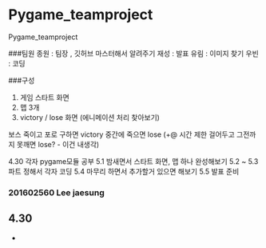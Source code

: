 # Pygame_teamproject
Pygame_teamproject

###팀원
종원 : 팀장 , 깃허브 마스터해서 알려주기
재성 : 발표
유림 : 이미지 찾기
우빈 : 코딩

###구성
1. 게임 스타트 화면
2. 맵 3개
3. victory / lose 화면 (에니메이션 처리 찾아보기)

보스 죽이고 포로 구하면 victory
중간에 죽으면 lose 
(+@ 시간 제한 걸어두고 그전까지 못깨면 lose? - 이건 내생각)

4.30
각자 pygame모듈 공부 
5.1 
밤새면서 스타트 화면, 맵 하나 완성해보기
5.2 ~ 5.3
파트 정해서 각자 코딩 
5.4
마무리 하면서 추가할거 있으면 해보기
5.5
발표 준비

### 201602560 Lee jaesung
## 4.30
 * 
